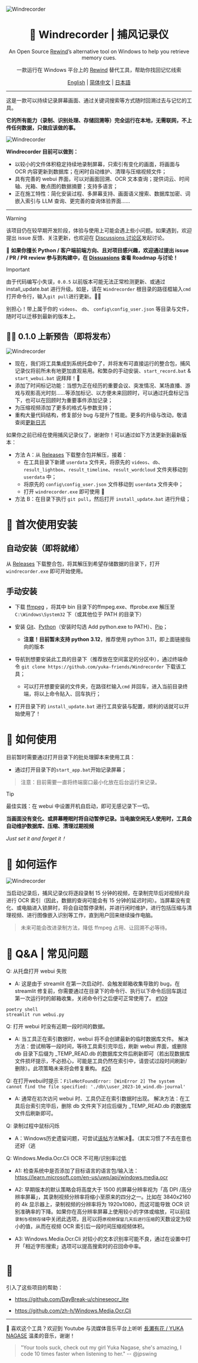 ![Windrecorder](https://github.com/yuka-friends/Windrecorder/blob/main/__assets__/product-header-cn.jpg)
<h1 align="center"> 🦝 Windrecorder | 捕风记录仪</h1>
<p align="center"> An Open Source <a href="https://www.rewind.ai/">Rewind</a>’s alternative tool on Windows to help you retrieve memory cues.</p>
<p align="center">一款运行在 Windows 平台上的 <a href="https://www.rewind.ai/">Rewind</a> 替代工具，帮助你找回记忆线索</p>

<p align="center"> <a href="https://github.com/yuka-friends/Windrecorder/blob/main/__assets__/README-en.md">English</a>  | <a href="https://github.com/yuka-friends/Windrecorder/blob/main/README.md">简体中文</a> | <a href="https://github.com/yuka-friends/Windrecorder/blob/main/__assets__/README-ja.md">日本語</a> </p>

---

这是一款可以持续记录屏幕画面、通过关键词搜索等方式随时回溯过去与记忆的工具。

**它的所有能力（录制、识别处理、存储回溯等）完全运行在本地，无需联网，不上传任何数据，只做应该做的事。**

![Windrecorder](https://github.com/yuka-friends/Windrecorder/blob/main/__assets__/product-preview-cn.jpg)

**Windrecorder 目前可以做到：**
- 以较小的文件体积稳定持续地录制屏幕，只索引有变化的画面，将画面与 OCR 内容更新到数据库；在闲时自动维护、清理与压缩视频文件；
- 具有完善的 webui 界面，可以对画面回溯、OCR 文本查询；提供词云、时间轴、光箱、散点图的数据摘要；支持多语言；
- 正在施工特性：简化安装过程、多屏幕支持、画面语义搜索、数据库加密、词嵌入索引与 LLM 查询、更完善的查询体验界面……

---

> [!WARNING]
> 该项目仍在较早期开发阶段，体验与使用上可能会遇上些小问题。如果遇到，欢迎提出 issue 反馈、关注更新，也欢迎在 [Discussions 讨论区](https://github.com/yuka-friends/Windrecorder/discussions)发起讨论。
> 
>  🤯 **如果你擅长 Python / 客户端前端方向、且对项目感兴趣，欢迎通过提出 issue / PR / PR review 参与到构建中，在 [Dissuasions](https://github.com/yuka-friends/Windrecorder/discussions) 查看 Roadmap 与讨论！**

> [!IMPORTANT]  
> 由于代码编写小失误，`0.0.5` 以前版本可能无法正常检测更新、或通过 install_update.bat 进行升级。如是，请在 `Windrecorder` 根目录的路径框输入`cmd`打开命令行，输入`git pull`进行更新。🙇‍♀️
>
> 别担心！带上属于你的 `videos`、 `db`、 `config\config_user.json` 等目录与文件，随时可以迁移到最新的版本上。

## 🦝🎉 0.1.0 上新预告（即将发布）

![Windrecorder](https://github.com/yuka-friends/Windrecorder/blob/main/__assets__/product-update-0.1.0.jpg)

- 现在，我们将工具集成到系统托盘中了，并将发布可直接运行的整合包，捕风记录仪将前所未有地更加直观易用。和繁杂的手动安装、`start_record.bat` & `start_webui.bat` 说拜拜！👋
- 添加了时间标记功能：当想为正在经历的重要会议、突发情况、某场直播、游戏与观影高光时刻……等添加标记、以方便未来回顾时，可以通过托盘标记当下，也可以在回顾时为重要事件添加记录；
- 为压缩视频添加了更多的格式与参数支持；
- 重构大量代码结构，修复部分 bug 与提升了性能。更多的升级与改动，敬请查阅[更新日志](https://github.com/yuka-friends/Windrecorder/blob/main/CHANGELOG.md)


如果你之前已经在使用捕风记录仪了，谢谢你！可以通过如下方法更新到最新版本：

- 方法 A：从 [Releases](https://github.com/yuka-friends/Windrecorder/releases) 下载整合包并解压，接着：
    - 在工具目录下新建 `userdata` 文件夹，将原先的 `videos`、`db`、`result_lightbox`、`result_timeline`、`result_wordcloud` 文件夹移动到 `userdata` 中；
    - 将原先的 `config\config_user.json` 文件移动到 `userdata` 文件夹中；
    - 打开 `windrecorder.exe` 即可使用 🎉
- 方法 B：在目录下执行 `git pull`，然后打开 `install_update.bat` 进行升级；


# 🦝 首次使用安装

## 自动安装（即将就绪）

从 [Releases](https://github.com/yuka-friends/Windrecorder/releases) 下载整合包，将其解压到希望存储数据的目录下，打开 `windrecorder.exe` 即可开始使用。


## 手动安装

- 下载 [ffmpeg](https://www.gyan.dev/ffmpeg/builds/ffmpeg-release-essentials.zip) ，将其中 bin 目录下的ffmpeg.exe、ffprobe.exe 解压至 `C:\Windows\System32` 下（或其他位于 PATH 的目录下）

- 安装 [Git](https://git-scm.com/downloads)、[Python](https://www.python.org/ftp/python/3.11.7/python-3.11.7-amd64.exe)（安装时勾选 Add python.exe to PATH）、[Pip](https://pip.pypa.io/en/stable/installation/)；
    - **注意！目前暂未支持 python 3.12**，推荐使用 python 3.11，即上面链接指向的版本

- 导航到想要安装此工具的目录下（推荐放在空间富足的分区中），通过终端命令 `git clone https://github.com/yuka-friends/Windrecorder` 下载该工具；

    - 可以打开想要安装的文件夹，在路径栏输入`cmd` 并回车，进入当前目录终端，将以上命令贴入、回车执行；

- 打开目录下的 `install_update.bat` 进行工具安装与配置，顺利的话就可以开始使用了！


# 🦝 如何使用

目前暂时需要通过打开目录下的批处理脚本来使用工具：

- 通过打开目录下的`start_app.bat`开始记录屏幕；

> 注意：目前需要一直将终端窗口最小化放在后台运行来记录。

> [!TIP]
> 最佳实践：在 webui 中设置开机自启动，即可无感记录下一切。
> 
> **当画面没有变化、或屏幕睡眠时将自动暂停记录。当电脑空闲无人使用时，工具会自动维护数据库、压缩、清理过期视频**
> 
> _Just set it and forget it！_


# 🦝 如何运作
![Windrecorder](https://github.com/yuka-friends/Windrecorder/blob/main/__assets__/how-it-work-sc.jpg)

当启动记录后，捕风记录仪将逐段录制 15 分钟的视频，在录制完毕后对视频片段进行 OCR 索引（因此，数据的查询可能会有 15 分钟的延迟时间）。当屏幕没有变化、或电脑进入锁屏时，将会自动暂停录制，并进行闲时维护，进行包括压缩与清理视频、进行图像嵌入识别等工作，直到用户回来继续操作电脑。

> 未来可能会改进录制方法，降低 ffmpeg 占用、让回溯不必等待。


# 🦝 Q&A | 常见问题

Q: 从托盘打开 webui 失败

- A: 这是由于 streamlit 在第一次启动时、会触发邮箱收集导致的 bug，在 streamlit 修复前，你需要通过在目录下的命令行、执行以下命令后回车跳过第一次运行时的邮箱收集，关闭命令行之后便可正常使用了。 [#109](https://github.com/yuka-friends/Windrecorder/issues/109)
```
poetry shell
streamlit run webui.py
```

Q: 打开 webui 时没有近期一段时间的数据。

- A: 当工具正在索引数据时，webui 将不会创建最新的临时数据库文件。
解决方法：尝试稍等一段时间，等待工具索引完毕后，刷新 webui 界面，或删除 db 目录下后缀为 _TEMP_READ.db 的数据库文件后刷新即可（若出现数据库文件损坏提示，不必担心，可能是工具仍然在索引中，请尝试过段时间刷新/删除）。此项策略未来将会修复重构。 [#26](https://github.com/yuka-friends/Windrecorder/issues/26)

Q: 在打开webui时提示：`FileNotFoundError: [WinError 2] The system cannot find the file specified: './db\\user_2023-10_wind.db-journal'`

- A: 通常在初次访问 webui 时、工具仍正在索引数据时出现。
解决方法：在工具后台索引完毕后，删除 db 文件夹下对应后缀为 _TEMP_READ.db 的数据库文件后刷新即可。

Q: 录制过程中鼠标闪烁

- A：Windows历史遗留问题，可尝试[该帖](https://stackoverflow.com/questions/34023630/how-to-avoid-mouse-pointer-flicker-when-capture-a-window-by-ffmpeg)方法解决🤔。（其实习惯了不去在意也还好（逃

Q: Windows.Media.Ocr.Cli OCR 不可用/识别率过低

- A1: 检查系统中是否添加了目标语言的语言包/输入法：https://learn.microsoft.com/en-us/uwp/api/windows.media.ocr

- A2: 早期版本的默认策略会将高度大于 1500 的屏幕分辨率视为「高 DPI /高分辨率屏幕」，其录制视频分辨率将缩小至原来的四分之一。比如在 3840x2160 的 4k 显示器上，录制视频的分辨率将为 1920x1080，而这可能导致 OCR 识别准确率的下降。如果你在高分辨率屏幕上使用较小的字体或缩放，可以前往`录制与视频存储`中关闭此选项，且可以将`原视频保留几天后进行压缩`的天数设定为较小的值，从而在视频 OCR 索引后一段时间压缩视频体积。

- A3: Windows.Media.Ocr.Cli 对较小的文本识别率可能不良，通过在设置中打开「相近字形搜索」选项可以提高搜索时的召回命中率。

# 🧡
引入了这些项目的帮助：

- https://github.com/DayBreak-u/chineseocr_lite

- https://github.com/zh-h/Windows.Media.Ocr.Cli


---

🧡 喜欢这个工具？欢迎到 Youtube 与流媒体音乐平台上听听 [長瀬有花 / YUKA NAGASE](https://www.youtube.com/channel/UCf-PcSHzYAtfcoiBr5C9DZA) 温柔的音乐，谢谢！

> "Your tools suck, check out my girl Yuka Nagase, she's amazing, I code 10 times faster when listening to her." -- @jpswing
